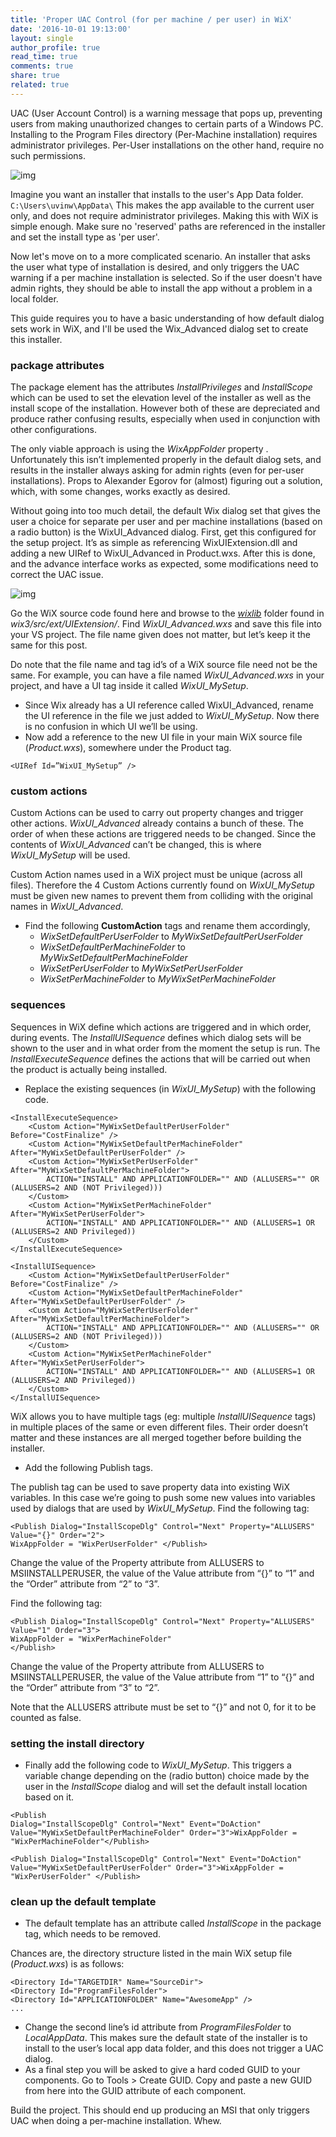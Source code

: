 ```yaml
---
title: 'Proper UAC Control (for per machine / per user) in WiX'
date: '2016-10-01 19:13:00'
layout: single
author_profile: true
read_time: true
comments: true
share: true
related: true
---
```


UAC (User Account Control) is a warning message that pops up, preventing users from making unauthorized changes to certain parts of a Windows PC. Installing to the Program Files directory (Per-Machine installation) requires administrator privileges. Per-User installations on the other hand, require no such permissions.

![img](http://uvinw.github.io/assets/images/uac.png)

Imagine you want an installer that installs to the user's App Data folder. `C:\Users\uvinw\AppData\` This makes the app available to the current user only, and does not require administrator privileges. Making this with WiX is simple enough. Make sure no 'reserved' paths are referenced in the installer and set the install type as 'per user'.

Now let's move on to a more complicated scenario. An installer that asks the user what type of installation is desired, and only triggers the UAC warning if a per machine installation is selected. So if the user doesn't have admin rights, they should be able to install the app without a problem in a local folder.

This guide requires you to have a basic understanding of how default dialog sets work in WiX, and I'll be used the Wix_Advanced dialog set to create this installer.



### package attributes



The package element has the attributes *InstallPrivileges* and *InstallScope* which can be used to set the elevation level of the installer as well as the install scope of the installation. However both of these are depreciated and produce rather confusing results, especially when used in conjunction with other configurations.

The only viable approach is using the *WixAppFolder* property . Unfortunately this isn’t implemented properly in the default dialog sets, and results in the installer always asking for admin rights (even for per-user installations). Props to Alexander Egorov for (almost) figuring out a solution, which, with some changes, works exactly as desired.

Without going into too much detail, the default Wix dialog set that gives the user a choice for separate per user and per machine installations (based on a radio button) is the WixUI_Advanced dialog. First, get this configured for the setup project. It’s as simple as referencing WixUIExtension.dll and adding a new UIRef to WixUI_Advanced in Product.wxs. After this is done, and the  advance interface works as expected, some modifications need to correct the UAC issue.

![img](http://uvinw.github.io/assets/images/2016-10-01-wix.png)

Go the WiX source code found here and browse to the *[wixlib](https://github.com/wixtoolset/wix3/tree/develop/src/ext/UIExtension/wixlib)* folder found in *wix3/src/ext/UIExtension/*. Find *WixUI_Advanced.wxs* and save this file into your VS project. The file name given does not matter, but let’s keep it the same for this post. 

Do note that the file name and tag id’s of a WiX source file need not be the same. For example, you can have a file named *WixUI_Advanced.wxs* in your project, and have a UI tag inside it called *WixUI_MySetup*.

* Since Wix already has a UI reference called WixUI_Advanced, rename the UI reference in the file we just added to *WixUI_MySetup*. Now there is no confusion in which UI we’ll be using.
* Now add a reference to the new UI file in your main WiX source file (*Product.wxs*), somewhere under the Product tag.

```
<UIRef Id=”WixUI_MySetup” />
```



### custom actions



Custom Actions can be used to carry out property changes and trigger other actions. *WixUI_Advanced* already contains a bunch of these. The order of when these actions are triggered needs to be changed. Since the contents of *WixUI_Advanced* can’t be changed, this is where *WixUI_MySetup* will be used.

Custom Action names used in a WiX project must be unique (across all files). Therefore the 4 Custom Actions currently found on *WixUI_MySetup* must be given new names to prevent them from colliding with the original names in *WixUI_Advanced*. 

* Find the following **CustomAction** tags and rename them accordingly,
  * *WixSetDefaultPerUserFolder* to *MyWixSetDefaultPerUserFolder*
  * *WixSetDefaultPerMachineFolder* to *MyWixSetDefaultPerMachineFolder*
  * *WixSetPerUserFolder* to *MyWixSetPerUserFolder*
  * *WixSetPerMachineFolder* to *MyWixSetPerMachineFolder*




### sequences



Sequences in WiX define which actions are triggered and in which order, during events. The *InstallUISequence* defines which dialog sets will be shown to the user and in what order from the moment the setup is run. The *InstallExecuteSequence* defines the actions that will be carried out when the product is actually being installed.

* Replace the existing sequences (in *WixUI_MySetup*) with the following code.

```
<InstallExecuteSequence>
    <Custom Action="MyWixSetDefaultPerUserFolder" Before="CostFinalize" />
    <Custom Action="MyWixSetDefaultPerMachineFolder" After="MyWixSetDefaultPerUserFolder" />
    <Custom Action="MyWixSetPerUserFolder" After="MyWixSetDefaultPerMachineFolder">
        ACTION="INSTALL" AND APPLICATIONFOLDER="" AND (ALLUSERS="" OR (ALLUSERS=2 AND (NOT Privileged)))
    </Custom>
    <Custom Action="MyWixSetPerMachineFolder" After="MyWixSetPerUserFolder">
        ACTION="INSTALL" AND APPLICATIONFOLDER="" AND (ALLUSERS=1 OR (ALLUSERS=2 AND Privileged))
    </Custom>
</InstallExecuteSequence>
 
<InstallUISequence>
    <Custom Action="MyWixSetDefaultPerUserFolder" Before="CostFinalize" />
    <Custom Action="MyWixSetDefaultPerMachineFolder" After="MyWixSetDefaultPerUserFolder" />
    <Custom Action="MyWixSetPerUserFolder" After="MyWixSetDefaultPerMachineFolder">
        ACTION="INSTALL" AND APPLICATIONFOLDER="" AND (ALLUSERS="" OR (ALLUSERS=2 AND (NOT Privileged)))
    </Custom>
    <Custom Action="MyWixSetPerMachineFolder" After="MyWixSetPerUserFolder">
        ACTION="INSTALL" AND APPLICATIONFOLDER="" AND (ALLUSERS=1 OR (ALLUSERS=2 AND Privileged))
    </Custom>
</InstallUISequence>
```

WiX allows you to have multiple tags (eg: multiple *InstallUISequence* tags) in multiple places of the same or even different files. Their order doesn’t matter and these instances are all merged together before building the installer.

* Add the following Publish tags.

The publish tag can be used to save property data into existing WiX variables. In this case we’re going to push some new values into variables used by dialogs that are used by *WixUI_MySetup*.
Find the following tag:

```
<Publish Dialog="InstallScopeDlg" Control="Next" Property="ALLUSERS" Value="{}" Order="2">
WixAppFolder = "WixPerUserFolder" </Publish>
```

Change the value of the Property attribute from ALLUSERS to MSIINSTALLPERUSER, the value of the Value attribute from “{}” to “1” and the “Order” attribute from “2” to “3”.

Find the following tag:

```
<Publish Dialog="InstallScopeDlg" Control="Next" Property="ALLUSERS" Value="1" Order="3">
WixAppFolder = "WixPerMachineFolder"
</Publish>
```

Change the value of the Property attribute from ALLUSERS to MSIINSTALLPERUSER, the value of the Value attribute from “1” to “{}” and the “Order” attribute from “3” to “2”.

Note that the ALLUSERS attribute must be set to “{}” and not 0, for it to be counted as false.



### setting the install directory



* Finally add the following code to *WixUI_MySetup*. This triggers a variable change depending on the (radio button) choice made by the user in the *InstallScope* dialog and will set the default install location based on it.

```
<Publish
Dialog="InstallScopeDlg" Control="Next" Event="DoAction" Value="MyWixSetDefaultPerMachineFolder" Order="3">WixAppFolder = "WixPerMachineFolder"</Publish>
 
<Publish Dialog="InstallScopeDlg" Control="Next" Event="DoAction" Value="MyWixSetDefaultPerUserFolder" Order="3">WixAppFolder = "WixPerUserFolder" </Publish>
```



### clean up the default template



* The default template has an attribute called *InstallScope* in the package tag, which needs to be removed.

Chances are, the directory structure listed in the main WiX setup file (*Product.wxs*) is as follows:

```
<Directory Id="TARGETDIR" Name="SourceDir">
<Directory Id="ProgramFilesFolder">
<Directory Id="APPLICATIONFOLDER" Name="AwesomeApp" />
...
```

* Change the second line’s id attribute from *ProgramFilesFolder* to *LocalAppData*. This makes sure the default state of the installer is to install to the user’s local app data folder, and this does not trigger a UAC dialog.
* As a final step you will be asked to give a hard coded GUID to your components. Go to Tools > Create GUID. Copy and paste a new GUID from here into the GUID attribute of each component.

Build the project. This should end up producing an MSI that only triggers UAC when doing a per-machine installation. Whew.